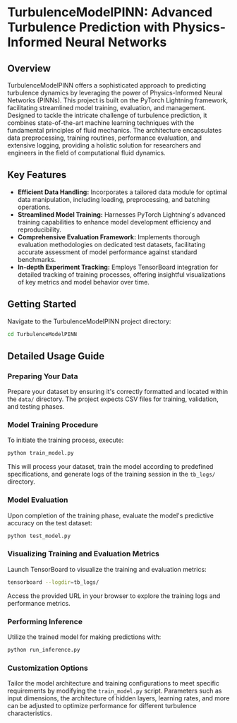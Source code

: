 # TurbulenceModelPINN: Advanced Turbulence Prediction with Physics-Informed Neural Networks

## Overview

TurbulenceModelPINN offers a sophisticated approach to predicting turbulence dynamics by leveraging the power of Physics-Informed Neural Networks (PINNs). This project is built on the PyTorch Lightning framework, facilitating streamlined model training, evaluation, and management. Designed to tackle the intricate challenge of turbulence prediction, it combines state-of-the-art machine learning techniques with the fundamental principles of fluid mechanics. The architecture encapsulates data preprocessing, training routines, performance evaluation, and extensive logging, providing a holistic solution for researchers and engineers in the field of computational fluid dynamics.

## Key Features

- **Efficient Data Handling:** Incorporates a tailored data module for optimal data manipulation, including loading, preprocessing, and batching operations.
- **Streamlined Model Training:** Harnesses PyTorch Lightning's advanced training capabilities to enhance model development efficiency and reproducibility.
- **Comprehensive Evaluation Framework:** Implements thorough evaluation methodologies on dedicated test datasets, facilitating accurate assessment of model performance against standard benchmarks.
- **In-depth Experiment Tracking:** Employs TensorBoard integration for detailed tracking of training processes, offering insightful visualizations of key metrics and model behavior over time.

## Getting Started

Navigate to the TurbulenceModelPINN project directory:

```bash
cd TurbulenceModelPINN
```

## Detailed Usage Guide

### Preparing Your Data

Prepare your dataset by ensuring it's correctly formatted and located within the `data/` directory. The project expects CSV files for training, validation, and testing phases.

### Model Training Procedure

To initiate the training process, execute:

```bash
python train_model.py
```

This will process your dataset, train the model according to predefined specifications, and generate logs of the training session in the `tb_logs/` directory.

### Model Evaluation

Upon completion of the training phase, evaluate the model's predictive accuracy on the test dataset:

```bash
python test_model.py
```

### Visualizing Training and Evaluation Metrics

Launch TensorBoard to visualize the training and evaluation metrics:

```bash
tensorboard --logdir=tb_logs/
```

Access the provided URL in your browser to explore the training logs and performance metrics.

### Performing Inference

Utilize the trained model for making predictions with:

```bash
python run_inference.py
```

### Customization Options

Tailor the model architecture and training configurations to meet specific requirements by modifying the `train_model.py` script. Parameters such as input dimensions, the architecture of hidden layers, learning rates, and more can be adjusted to optimize performance for different turbulence characteristics.

